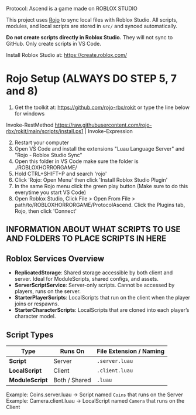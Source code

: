 Protocol: Ascend is a game made on ROBLOX STUDIO

This project uses [Rojo](https://rojo.space/) to sync local files with Roblox Studio. All scripts, modules, and local scripts are stored in `src/` and synced automatically.

**Do not create scripts directly in Roblox Studio.** They will not sync to GitHub. Only create scripts in VS Code.

Install Roblox Studio at: https://create.roblox.com/

# Rojo Setup (ALWAYS DO STEP 5, 7 and 8)
1) Get the toolkit at: https://github.com/rojo-rbx/rokit or type the line below for windows

Invoke-RestMethod https://raw.githubusercontent.com/rojo-rbx/rokit/main/scripts/install.ps1 | Invoke-Expression

2) Restart your computer
3) Open VS Code and install the extensions "Luau Language Server" and "Rojo - Roblox Studio Sync"
4) Open this folder in VS Code make sure the folder is ./ROBLOXHORRORGAME/
5) Hold CTRL+SHIFT+P and search 'rojo'
6) Click 'Rojo: Open Menu' then click 'Install Roblox Studio Plugin'
7) In the same Rojo menu click the green play button (Make sure to do this everytime you start VS Code)
8) Open Roblox Studio, Click File > Open From File > path/to/ROBLOXHORRORGAME/ProtocolAscend. Click the Plugins tab, Rojo, then click 'Connect'

## INFORMATION ABOUT WHAT SCRIPTS TO USE AND FOLDERS TO PLACE SCRIPTS IN HERE ##

## Roblox Services Overview

- **ReplicatedStorage**: Shared storage accessible by both client and server. Ideal for ModuleScripts, shared configs, and assets.  
- **ServerScriptService**: Server-only scripts. Cannot be accessed by players, runs on the server.  
- **StarterPlayerScripts**: LocalScripts that run on the client when the player joins or respawns.  
- **StarterCharacterScripts**: LocalScripts that are cloned into each player’s character model.

## Script Types

| Type            | Runs On       | File Extension / Naming                 |
|-----------------|---------------|-----------------------------------------|
| **Script**      | Server        | `.server.luau`                          |
| **LocalScript** | Client        | `.client.luau`                          |
| **ModuleScript**| Both / Shared | `.luau`                                 |

Example: Coins.server.luau → Script named `Coins` that runs on the Server
Example: Camera.client.luau → LocalScript named `Camera` that runs on the Client